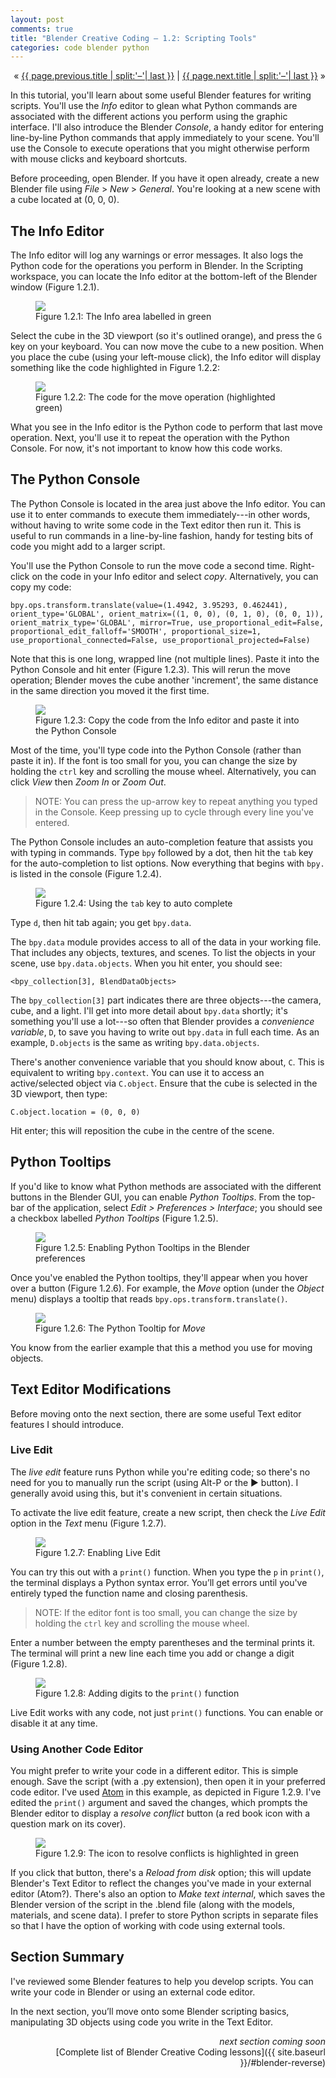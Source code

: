 ```yaml
---
layout: post
comments: true
title: "Blender Creative Coding – 1.2: Scripting Tools"
categories: code blender python
---
```


<p markdown="1" style="text-align:right">
&laquo; <a href="{{ page.previous.url }}">{{ page.previous.title | split:'–'| last }}</a> |
<a href="{{ page.next.url }}">{{ page.next.title | split:'–'| last }}</a> &raquo;<br />
</p>

In this tutorial, you'll learn about some useful Blender features for writing scripts. You'll use the *Info* editor to glean what Python commands are associated with the different actions you perform using the graphic interface. I'll also introduce the Blender *Console*, a handy editor for entering line-by-line Python commands that apply immediately to your scene. You'll use the Console to execute operations that you might otherwise perform with mouse clicks and keyboard shortcuts.

Before proceeding, open Blender. If you have it open already, create a new Blender file using *File* > *New* > *General*. You're looking at a new scene with a cube located at (0, 0, 0). 

## The Info Editor

The Info editor will log any warnings or error messages. It also logs the Python code for the operations you perform in Blender. In the Scripting workspace, you can locate the Info editor at the bottom-left of the Blender window (Figure 1.2.1).

<figure>
  <img src="{{ site.url }}/img/bcc01/scripting-tools-info-area-layout.png" class="fullwidth" />
  <figcaption>Figure 1.2.1: The Info area labelled in green</figcaption>
</figure>

Select the cube in the 3D viewport (so it's outlined orange), and press the `G` key on your keyboard. You can now move the cube to a new position. When you place the cube (using your left-mouse click), the Info editor will display something like the code highlighted in Figure 1.2.2:

<figure>
  <img src="{{ site.url }}/img/bcc01/scripting-tools-info-area-operation.png" class="fullwidth" />
  <figcaption>Figure 1.2.2: The code for the move operation (highlighted green)</figcaption>
</figure>

What you see in the Info editor is the Python code to perform that last move operation. Next, you'll use it to repeat the operation with the Python Console. For now, it's not important to know how this code works.

## The Python Console

The Python Console is located in the area just above the Info editor. You can use it to enter commands to execute them immediately---in other words, without having to write some code in the Text editor then run it. This is useful to run commands in a line-by-line fashion, handy for testing bits of code you might add to a larger script.

You'll use the Python Console to run the move code a second time. Right-click on the code in your Info editor and select *copy*. Alternatively, you can copy my code:

```
bpy.ops.transform.translate(value=(1.4942, 3.95293, 0.462441), orient_type='GLOBAL', orient_matrix=((1, 0, 0), (0, 1, 0), (0, 0, 1)), orient_matrix_type='GLOBAL', mirror=True, use_proportional_edit=False, proportional_edit_falloff='SMOOTH', proportional_size=1, use_proportional_connected=False, use_proportional_projected=False)
```

Note that this is one long, wrapped line (not multiple lines). Paste it into the Python Console and hit enter (Figure 1.2.3). This will rerun the move operation; Blender moves the cube another 'increment', the same distance in the same direction you moved it the first time.

<figure>
  <img src="{{ site.url }}/img/bcc01/scripting-tools-console-copy-paste.png" class="fullwidth" />
  <figcaption>Figure 1.2.3: Copy the code from the Info editor and paste it into the Python Console</figcaption>
</figure>

Most of the time, you'll type code into the Python Console (rather than paste it in). If the font is too small for you, you can change the size by holding the `ctrl` key and scrolling the mouse wheel. Alternatively, you can click *View* then *Zoom In* or *Zoom Out*.

> NOTE: You can press the up-arrow key to repeat anything you typed in the Console. Keep pressing up to cycle through every line you've entered.

The Python Console includes an auto-completion feature that assists you with typing in commands. Type `bpy` followed by a dot, then hit the `tab` key for the auto-completion to list options. Now everything that begins with `bpy.` is listed in the console (Figure 1.2.4).

<figure>
  <img src="{{ site.url }}/img/bcc01/scripting-tools-console-auto-complete.png" class="fullwidth" />
  <figcaption>Figure 1.2.4: Using the <code>tab</code> key to auto complete</figcaption>
</figure>

Type `d`, then hit tab again; you get `bpy.data`.

The `bpy.data` module provides access to all of the data in your working file. That includes any objects, textures, and scenes. To list the objects in your scene, use `bpy.data.objects`. When you hit enter, you should see:

```
<bpy_collection[3], BlendDataObjects>
```

The `bpy_collection[3]` part indicates there are three objects---the camera, cube, and a light. I'll get into more detail about `bpy.data` shortly; it's something you'll use a lot---so often that Blender provides a *convenience variable*, `D`, to save you having to write out `bpy.data` in full each time. As an example, `D.objects` is the same as writing `bpy.data.objects`.

There's another convenience variable that you should know about, `C`. This is equivalent to writing `bpy.context`. You can use it to access an active/selected object via `C.object`. Ensure that the cube is selected in the 3D viewport, then type:

```
C.object.location = (0, 0, 0)
```

Hit enter; this will reposition the cube in the centre of the scene.

## Python Tooltips

If you'd like to know what Python methods are associated with the different buttons in the Blender GUI, you can enable *Python Tooltips*. From the top-bar of the application, select *Edit > Preferences > Interface*; you should see a checkbox labelled *Python Tooltips* (Figure 1.2.5).

<figure>
  <img src="{{ site.url }}/img/bcc01/scripting-tools-python-tool-tips-preferences.png" class="fullwidth" />
  <figcaption>Figure 1.2.5: Enabling Python Tooltips in the Blender preferences</figcaption>
</figure>

Once you've enabled the Python tooltips, they'll appear when you hover over a button (Figure 1.2.6). For example, the *Move* option (under the *Object* menu) displays a tooltip that reads `bpy.ops.transform.translate()`.

<figure>
  <img src="{{ site.url }}/img/bcc01/scripting-tools-python-tool-tips-active.png" class="fullwidth" />
  <figcaption>Figure 1.2.6: The Python Tooltip for <i>Move</i></figcaption>
</figure>

You know from the earlier example that this a method you use for moving objects.

## Text Editor Modifications

Before moving onto the next section, there are some useful Text editor features I should introduce.

### Live Edit

The *live edit* feature runs Python while you're editing code; so there's no need for you to manually run the script (using Alt-P or the ▶ button). I generally avoid using this, but it's convenient in certain situations.

To activate the live edit feature, create a new script, then check the *Live Edit* option in the *Text* menu (Figure 1.2.7). 

<figure>
  <img src="{{ site.url }}/img/bcc01/scripting-tools-editor-live-edit-option.png" class="fullwidth" />
  <figcaption>Figure 1.2.7: Enabling Live Edit</figcaption>
</figure>

You can try this out with a `print()` function. When you type the `p` in `print()`, the terminal displays a Python syntax error. You’ll get errors until you've entirely typed the function name and closing parenthesis. 

> NOTE: If the editor font is too small, you can change the size by holding the `ctrl` key and scrolling the mouse wheel.

Enter a number between the empty parentheses and the terminal prints it. The terminal will print a new line each time you add or change a digit (Figure 1.2.8).

<figure>
  <img src="{{ site.url }}/img/bcc01/scripting-tools-editor-live-edit-output.png" class="fullwidth" />
  <figcaption>Figure 1.2.8: Adding digits to the <code>print()</code> function</figcaption>
</figure>

Live Edit works with any code, not just `print()` functions. You can enable or disable it at any time.

### Using Another Code Editor

You might prefer to write your code in a different editor. This is simple enough. Save the script (with a .py extension), then open it in your preferred code editor. I've used [Atom](https://atom.io/) in this example, as depicted in Figure 1.2.9. I've edited the `print()` argument and saved the changes, which prompts the Blender editor to display a *resolve conflict* button (a red book icon with a question mark on its cover).

<figure>
  <img src="{{ site.url }}/img/bcc01/scripting-tools-external-editor.png" class="fullwidth" />
  <figcaption>Figure 1.2.9: The icon to resolve conflicts is highlighted in green</figcaption>
</figure>

If you click that button, there's a *Reload from disk* option; this will update Blender's Text Editor to reflect the changes you've made in your external editor (Atom?). There's also an option to *Make text internal*, which saves the Blender version of the script in the .blend file (along with the models, materials, and scene data). I prefer to store Python scripts in separate files so that I have the option of working with code using external tools.

## Section Summary

I've reviewed some Blender features to help you develop scripts. You can write your code in Blender or using an external code editor.

In the next section, you’ll move onto some Blender scripting basics, manipulating 3D objects using code you write in the Text Editor.

<p style="text-align:right" markdown="1">
<em>next section coming soon</em><br />
<!--
<a href="{{ page.next.url }}">{{ page.next.title | split:'–'| last }}</a> &raquo;<br />
-->
[Complete list of Blender Creative Coding lessons]({{ site.baseurl }}/#blender-reverse)
</p>
